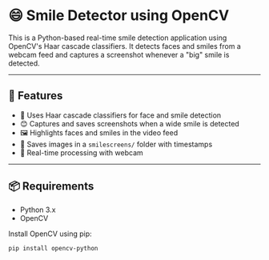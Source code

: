 # 😄 Smile Detector using OpenCV

This is a Python-based real-time smile detection application using OpenCV's Haar cascade classifiers. It detects faces and smiles from a webcam feed and captures a screenshot whenever a "big" smile is detected.

---

## 📸 Features

- 🧠 Uses Haar cascade classifiers for face and smile detection  
- 😊 Captures and saves screenshots when a wide smile is detected  
- 🖼️ Highlights faces and smiles in the video feed  
- 💾 Saves images in a `smilescreens/` folder with timestamps  
- 🎥 Real-time processing with webcam

---

## 📦 Requirements

- Python 3.x
- OpenCV

Install OpenCV using pip:

```bash
pip install opencv-python
